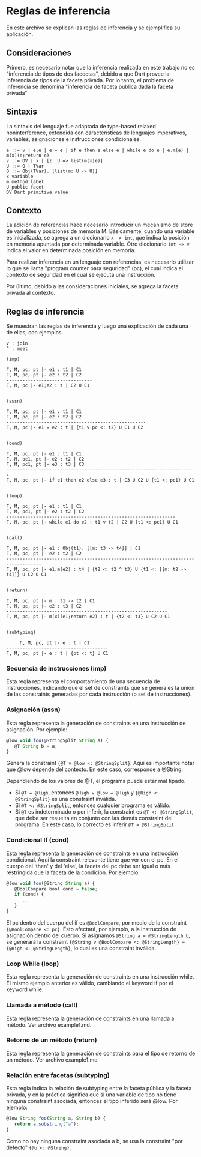 # Reglas de inferencia

En este archivo se explican las reglas de inferencia y se ejemplifica su aplicación.

## Consideraciones

Primero, es necesario notar que la inferencia realizada en este trabajo no es "inferencia de tipos de dos facectas", debido a que Dart provee la inferencia de tipos de la faceta privada. Por lo tanto, el problema de inferencia se denomina "inferencia de faceta pública dada la faceta privada"

## Sintaxis

La sintaxis del lenguaje fue adaptada de type-based relaxed noninterference, extendida con características de lenguajes imperativos, variables, asignaciones e instrucciones condicionales.

```
e ::= v | e;e | e = e | if e then e else e | while e do e | e.m(e) | m(x)(e;return e)
v ::= DV | x | [z: U => list(m(x)e)]
U ::= O | TVar
O ::= Obj(TVar). [list(m: U -> U)]
x variable
m method label
U public facet
DV Dart primitive value
```

## Contexto

La adición de referencias hace necesario introducir un mecanismo de store de variables y posiciones de memoria M. Básicamente, cuando una variable es inicializada, se agrega a un diccionario `x -> int`, que indica la posición en memoria apuntada por determinada variable. Otro diccionario `int -> v` indica el valor en determinada posición en memoria.

Para realizar inferencia en un lenguaje con referencias, es necesario utilizar lo que se llama "program counter para seguridad" (pc), el cual indica el contexto de seguridad en el cual se ejecuta una instrucción.

Por último, debido a las consideraciones iniciales, se agrega la faceta privada al contexto.

## Reglas de inferencia

Se muestran las reglas de inferencia y luego una explicación de cada una de ellas, con ejemplos.

```
v : join
^ : meet

(imp)

Γ, M, pc, pt |- e1 : t1 | C1
Γ, M, pc, pt |- e2 : t2 | C2
--------------------------------
Γ, M, pc |- e1;e2 : t | C2 U C1


(assn)

Γ, M, pc, pt |- e1 : t1 | C1
Γ, M, pc, pt |- e2 : t2 | C2
----------------------------------------------------
Γ, M, pc |- e1 = e2 : t | {t1 v pc <: t2} U C1 U C2


(cond)

Γ, M, pc, pt |- e1 : t1 | C1  
Γ, M, pc1, pt |- e2 : t2 | C2
Γ, M, pc1, pt |- e3 : t3 | C3
-----------------------------------------------------------------------
Γ, M, pc, pt |- if e1 then e2 else e3 : t | C3 U C2 U {t1 <: pc1} U C1
   

(loop)

Γ, M, pc, pt |- e1 : t1 | C1
Γ, M, pc1, pt |- e2 : t2 | C2
---------------------------------------------------------------
Γ, M, pc, pt |- while e1 do e2 : t1 v t2 | C2 U {t1 <: pc1} U C1
      
      
(call)

Γ, M, pc, pt |- e1 : Obj(t1). [[m: t3 -> t4]] | C1
Γ, M, pc, pt |- e2 : t2 | C2
-----------------------------------------------------------------------------------
Γ, M, pc, pt |- e1.m(e2) : t4 | {t2 <: t2 ^ t3} U {t1 <: [[m: t2 -> t4]]} U C2 U C1


(return)

Γ, M, pc, pt |- m : t1 -> t2 | C1
Γ, M, pc, pt |- e2 : t3 | C2
------------------------------------------------------------
Γ, M, pc, pt |- m(x)(e1;return e2) : t | {t2 <: t3} U C2 U C1

    
(subtyping)

     Γ, M, pc, pt |- e : t | C1
--------------------------------------
Γ, M, pc, pt |- e : t | {pt <: t} U C1
```

### Secuencia de instrucciones (imp)

Esta regla representa el comportamiento de una secuencia de instrucciones, indicando que el set de constraints que se genera es la unión de las constraints generadas por cada instrucción (o set de instrucciones).

### Asignación (assn)

Esta regla representa la generación de constraints en una instrucción de asignación. Por ejemplo:

```javascript
@low void foo(@StringSplit String a) {
   @T String b = a;
}
```

Genera la constraint `{@T v @low <: @StringSplit}`. Aquí es importante notar que @low depende del contexto. En este caso, corresponde a @String.

Dependiendo de los valores de @T, el programa puede estar mal tipado.

- Si `@T = @High`, entonces `@High v @low = @High` y `{@High <: @StringSplit}` es una constraint inválida.
- Si `@T <: @StringSplit`, entonces cualquier programa es válido.
- Si `@T` es indeterminado o por inferir, la constraint es `@T <: @StringSplit`, que debe ser resuelta en conjunto con las demás constraint del programa. En este caso, lo correcto es inferir `@T = @StringSplit`.

### Condicional If (cond)

Esta regla representa la generación de constraints en una instrucción condicional. Aquí la constraint relevante tiene que ver con el pc. En el cuerpo del 'then' y del 'else', la faceta del pc debe ser igual o más restringida que la faceta de la condición. Por ejemplo:

```javascript
@low void foo(@String String a) {
   @BoolCompare bool cond = false;
   if (cond) {
      ...
   }
}
```

El pc dentro del cuerpo del if es `@BoolCompare`, por medio de la constraint `{@BoolCompare <: pc}`. Esto afectará, por ejemplo, a la instrucción de asignación dentro del cuerpo. Si asignamos `@String a = @StringLength b`, se generará la constraint `{@String v @BoolCompare <: @StringLength} = {@High <: @StringLength}`, lo cual es una constraint inválida.

### Loop While (loop)

Esta regla representa la generación de constraints en una instrucción while. El mismo ejemplo anterior es válido, cambiando el keyword if por el keyword while.

### Llamada a método (call)

Esta regla representa la generación de constraints en una llamada a método. Ver archivo example1.md.

### Retorno de un método (return)

Esta regla representa la generación de constraints para el tipo de retorno de un método. Ver archivo example1.md 

### Relación entre facetas (subtyping)

Esta regla indica la relación de subtyping entre la faceta pública y la faceta privada, y en la práctica significa que si una variable de tipo no tiene ninguna constraint asociada, entonces el tipo inferido será @low. Por ejemplo:

```javascript
@low String foo(String a, String b) {
   return a.substring("a");
}
```

Como no hay ninguna constraint asociada a b, se usa la constraint "por defecto" `{@b <: @String}`.
